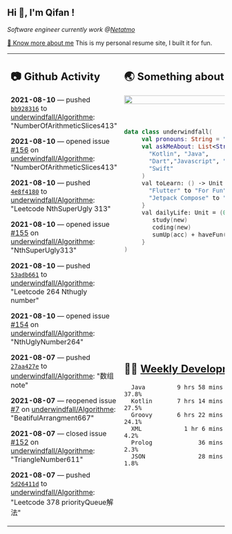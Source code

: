<h2> Hi 👋, I'm Qifan ! </h2>
<p><em>Software engineer currently work @<a href="https://www.netatmo.com">Netatmo</a>
</em></p><p><a href="https://qifanyang.com/resume" target="_blank"> 🔭 Know more about me</a> This is my personal resume site, I built it for fun.</p>
<table><tr><td valign="top" rowspan="2">

 ## 📷 Github Activity
 <!-- githubActivity starts -->
  **2021-08-10** — pushed [`bb928316`](https://github.com/underwindfall/Algorithme/commit/bb928316438f4dcdda93fac1350dfe8a474fff02) to [underwindfall/Algorithme](https://api.github.com/repos/underwindfall/Algorithme): "NumberOfArithmeticSlices413"

  **2021-08-10** — opened issue [#156](https://api.github.com/repos/underwindfall/Algorithme/issues/156) on [underwindfall/Algorithme](https://api.github.com/repos/underwindfall/Algorithme): "NumberOfArithmeticSlices413"

  **2021-08-10** — pushed [`4e8f4180`](https://github.com/underwindfall/Algorithme/commit/4e8f4180f16e31e08c573fa166fe7fd7e107a3f2) to [underwindfall/Algorithme](https://api.github.com/repos/underwindfall/Algorithme): "Leetcode NthSuperUgly 313"

  **2021-08-10** — opened issue [#155](https://api.github.com/repos/underwindfall/Algorithme/issues/155) on [underwindfall/Algorithme](https://api.github.com/repos/underwindfall/Algorithme): "NthSuperUgly313"

  **2021-08-10** — pushed [`53adb661`](https://github.com/underwindfall/Algorithme/commit/53adb66142d861bf16472baaa0a04c36b55b3ee1) to [underwindfall/Algorithme](https://api.github.com/repos/underwindfall/Algorithme): "Leetcode 264 Nthugly number"

  **2021-08-10** — opened issue [#154](https://api.github.com/repos/underwindfall/Algorithme/issues/154) on [underwindfall/Algorithme](https://api.github.com/repos/underwindfall/Algorithme): "NthUglyNumber264"

  **2021-08-07** — pushed [`27aa427e`](https://github.com/underwindfall/Algorithme/commit/27aa427e1fcf4048bd7f2236558e5783819572cf) to [underwindfall/Algorithme](https://api.github.com/repos/underwindfall/Algorithme): "数组note"

  **2021-08-07** — reopened issue [#7](https://api.github.com/repos/underwindfall/Algorithme/issues/7) on [underwindfall/Algorithme](https://api.github.com/repos/underwindfall/Algorithme): "BeatifulArrangment667"

  **2021-08-07** — closed issue [#152](https://api.github.com/repos/underwindfall/Algorithme/issues/152) on [underwindfall/Algorithme](https://api.github.com/repos/underwindfall/Algorithme): "TriangleNumber611"

  **2021-08-07** — pushed [`5d26411d`](https://github.com/underwindfall/Algorithme/commit/5d26411dd5716ae007f7b0e5e982b71c73f87349) to [underwindfall/Algorithme](https://api.github.com/repos/underwindfall/Algorithme): "Leetcode 378 priorityQueue解法"
 <!-- githubActivity ends -->
 </td><td valign="top">

 ## 🌏 Something about me
 <!-- profile starts -->
 <a href="https://github.com/underwindfall" width="100%">
   <img src="http://github-readme-streak-stats.herokuapp.com?user=underwindfall&theme=algolia&hide_border=true&dates=30DD8A&background=00000000" width="100%"/>
 </a>
 <br/>
 <br/>
 <br/>

 ```kotlin
 data class underwindfall(
      val pronouns: String = "he|him",
      val askMeAbout: List<String> = listOf(
        "Kotlin", "Java",
        "Dart","Javascript", "Typescript",
        "Swift"
      )
      val toLearn: () -> Unit = {
        "Flutter" to "For Fun",
        "Jetpack Compose" to "Future"
      }
      val dailyLife: Unit = (0..end).reduce { acc, new ->
         study(new)
         coding(new)
         sumUp(acc) + haveFun(new)
      }
 )
 ```
 <!-- profile ends -->
 </td></tr><tr><td valign="top">

 ## 🏊‍♂️ <a href="https://gist.github.com/underwindfall/377ee88ba1fabd1e93516e48ca9c61eb" target="_blank">Weekly Development Breakdown</a>
  <!-- codeTime starts -->
  ```text
    Java         9 hrs 58 mins  ■■■■■■■■■■■■▥□□□□□□□□□□□  37.8%
    Kotlin       7 hrs 14 mins  ■■■■■■■■■■□□□□□□□□□□□□□□  27.5%
    Groovy       6 hrs 22 mins  ■■■■■■■■■◱□□□□□□□□□□□□□□  24.1%
    XML            1 hr 6 mins  ■■■■▥□□□□□□□□□□□□□□□□□□□   4.2%
    Prolog             36 mins  ■■■■□□□□□□□□□□□□□□□□□□□□   2.3%
    JSON               28 mins  ■■■■□□□□□□□□□□□□□□□□□□□□   1.8%
  ```
  <!-- codeTime starts -->
  </td></tr></table>
